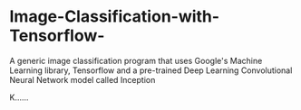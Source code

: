 # Image-Classification-with-Tensorflow-
A generic image classification program that uses Google's Machine Learning library, Tensorflow and a pre-trained Deep Learning Convolutional Neural Network model called Inception

K......
